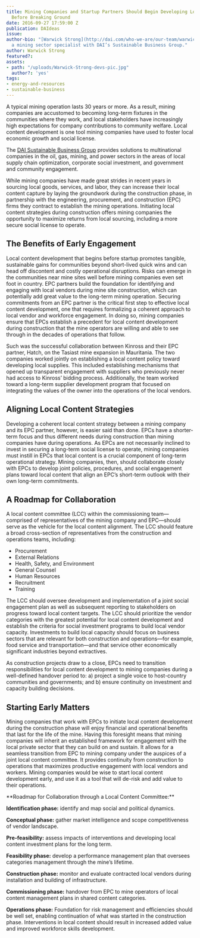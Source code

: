 ```yaml
---
title: Mining Companies and Startup Partners Should Begin Developing Local Content
  Before Breaking Ground
date: 2016-09-27 17:59:00 Z
publication: DAIdeas
issue: 
author-bio: "[Warwick Strong](http://dai.com/who-we-are/our-team/warwick-strong) is
  a mining sector specialist with DAI’s Sustainable Business Group."
author: Warwick Strong
featured?: 
assets:
- path: "/uploads/Warwick-Strong-devs-pic.jpg"
  author?: 'yes'
tags:
- energy-and-resources
- sustainable-business
---
```


A typical mining operation lasts 30 years or more. As a result, mining companies are accustomed to becoming long-term fixtures in the communities where they work, and local stakeholders have increasingly high expectations for company contributions to community welfare. Local content development is one tool mining companies have used to foster local economic growth and social license. 



<aside class="erg">The <a href="http://dai.com/erg">DAI Sustainable Business Group</a> provides solutions to multinational companies in the oil, gas, mining, and power sectors in the areas of local supply chain optimization, corporate social investment, and government and community engagement.</aside>

While mining companies have made great strides in recent years in sourcing local goods, services, and labor, they can increase their local content capture by laying the groundwork during the construction phase, in partnership with the engineering, procurement, and construction (EPC) firms they contract to establish the mining operations. Initiating local content strategies during construction offers mining companies the opportunity to maximize returns from local sourcing, including a more secure social license to operate.

## The Benefits of Early Engagement 

Local content development that begins before startup promotes tangible, sustainable gains for communities beyond short-lived quick wins and can head off discontent and costly operational disruptions. Risks can emerge in the communities near mine sites well before mining companies even set foot in country. EPC partners build the foundation for identifying and engaging with local vendors during mine site construction, which can potentially add great value to the long-term mining operation. Securing commitments from an EPC partner is the critical first step to effective local content development, one that requires formalizing a coherent approach to local vendor and workforce engagement. In doing so, mining companies ensure that EPCs establish a precedent for local content development during construction that the mine operators are willing and able to see through in the decades of operations that follow.

Such was the successful collaboration between Kinross and their EPC partner, Hatch, on the Tasiast mine expansion in Mauritania. The two companies worked jointly on establishing a local content policy toward developing local supplies. This included establishing mechanisms that opened up transparent engagement with suppliers who previously never had access to Kinross’ bidding process. Additionally, the team worked toward a long-term supplier development program that focused on integrating the values of the owner into the operations of the local vendors.

## Aligning Local Content Strategies 

Developing a coherent local content strategy between a mining company and its EPC partner, however, is easier said than done. EPCs have a shorter-term focus and thus different needs during construction than mining companies have during operations. As EPCs are not necessarily inclined to invest in securing a long-term social license to operate, mining companies must instill in EPCs that local content is a crucial component of long-term operational strategy. Mining companies, then, should collaborate closely with EPCs to develop joint policies, procedures, and social engagement plans toward local content that align an EPC’s short-term outlook with their own long-term commitments. 

## A Roadmap for Collaboration

A local content committee (LCC) within the commissioning team—comprised of representatives of the mining company and EPC—should serve as the vehicle for the local content alignment. The LCC should feature a broad cross-section of representatives from the construction and operations teams, including:

* Procurement
* External Relations
* Health, Safety, and Environment
* General Counsel
* Human Resources
* Recruitment
* Training

The LCC should oversee development and implementation of a joint social engagement plan as well as subsequent reporting to stakeholders on progress toward local content targets. The LCC should prioritize the vendor categories with the greatest potential for local content development and establish the criteria for social investment programs to build local vendor capacity. Investments to build local capacity should focus on business sectors that are relevant for both construction and operations—for example, food service and transportation—and that service other economically significant industries beyond extractives.

As construction projects draw to a close, EPCs need to transition responsibilities for local content development to mining companies during a well-defined handover period to: a) project a single voice to host-country communities and governments; and b) ensure continuity on investment and capacity building decisions. 

## Starting Early Matters

Mining companies that work with EPCs to initiate local content development during the construction phase will enjoy financial and operational benefits that last for the life of the mine. Having this foresight means that mining companies will inherit an established framework for engagement with the local private sector that they can build on and sustain. It allows for a seamless transition from EPC to mining company under the auspices of a joint local content committee. It provides continuity from construction to operations that maximizes productive engagement with local vendors and workers. Mining companies would be wise to start local content development early, and use it as a tool that will de-risk and add value to their operations.

<aside>**Roadmap for Collaboration through a Local Content Committee:**

**Identification phase:** identify and map social and political dynamics.

**Conceptual phase:** gather market intelligence and scope competitiveness of vendor landscape.

**Pre-feasibility:** assess impacts of interventions and developing local content investment plans for the long term.

**Feasibility phase:** develop a performance management plan that oversees categories management through the mine’s lifetime.

**Construction phase:** monitor and evaluate contracted local vendors during installation and building of infrastructure.

**Commissioning phase:** handover from EPC to mine operators of local content management plans in shared content categories.

**Operations phase:** Foundation for risk management and efficiencies should be well set, enabling continuation of what was started in the construction phase. Interventions in local content should result in increased added value and improved workforce skills development.</aside>
